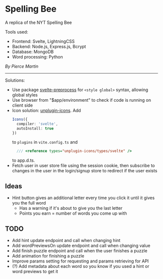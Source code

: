# Spelling Bee

A replica of the NYT Spelling Bee

Tools used: 

* Frontend: Svelte, LightningCSS
* Backend: Node.js, Express.js, Bcrypt
* Database: MongoDB
* Word processing: Python

*By Pierce Martin*

---

Solutions:

- Use package [svelte-preprocess](https://www.npmjs.com/package/svelte-preprocess) for `<style global>` syntax, allowing global styles
- Use browser from "$app/environment" to check if code is running on client side
- Icon solution: [unplugin-icons](https://www.npmjs.com/package/unplugin-icons). Add 
  ```ts
  Icons({
    compiler: 'svelte',
    autoInstall: true
  })
  ```
  to `plugins` in `vite.config.ts` and
  ```ts
    /// <reference types="unplugin-icons/types/svelte" />
  ```
  to app.d.ts.
- Fetch user in user store file using the session cookie, then subscribe to changes in the user in the login/signup store to redirect if the user exists

## Ideas

* Hint button gives an additional letter every time you click it until it gives you the full word
  * Has a warning if it's about to give you the last letter
  * Points you earn = number of words you come up with

## TODO

* Add hint update endpoint and call when changing hint
* Add wordPreviewsOn update endpoint and call when changing value
* Add finish puzzle endpoint and call when the user finishes a puzzle
* Add animation for finishing a puzzle
* Improve params setting for requesting and params retrieving for API
* (?) Add metadata about each word so you know if you used a hint or word previews to get it